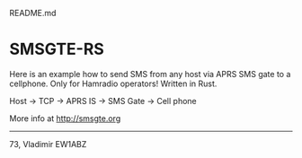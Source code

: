 README.md

# SMSGTE-RS

Here is an example how to send SMS from any host via APRS SMS gate to a cellphone. Only for Hamradio operators! Written in Rust.

Host -> TCP -> APRS IS -> SMS Gate -> Cell phone

More info at http://smsgte.org

---
73, Vladimir EW1ABZ
